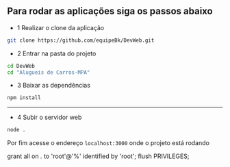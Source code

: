 ## Para rodar as aplicações siga os passos abaixo

- 1 Realizar o clone da aplicação

```bash
git clone https://github.com/equipeBk/DevWeb.git

```

- 2 Entrar na pasta do projeto

```bash
cd DevWeb
cd "Alugueis de Carros-MPA"
```

- 3 Baixar as dependências

```bash
npm install
``` 
<hr>

- 4 Subir o servidor web

```bash
node .
```


Por fim acesse o endereço `localhost:3000` onde o projeto está rodando

grant all on *.* to 'root'@'%' identified by 'root';
flush PRIVILEGES;

